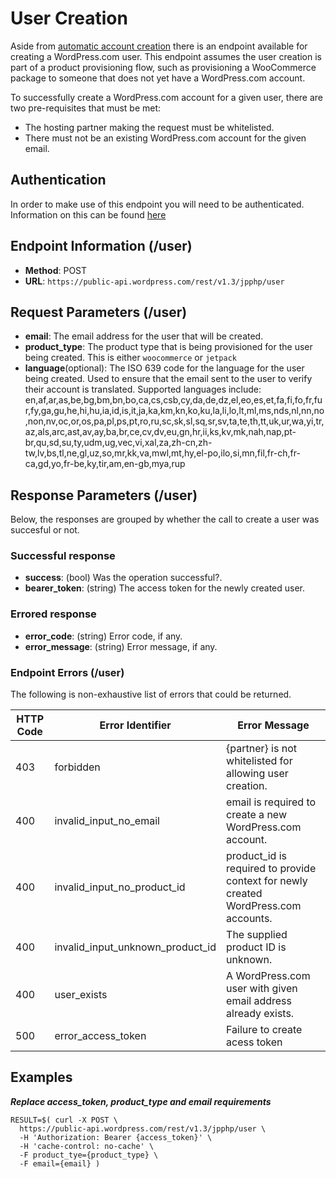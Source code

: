 # User Creation

Aside from [automatic account creation](/jetpack/automatic-account-creation-connection.md) there is an endpoint available for creating a WordPress.com user. This endpoint assumes the user creation is part of a product provisioning flow, such as provisioning a WooCommerce package to someone that does not yet have a WordPress.com account.

To successfully create a WordPress.com account for a given user, there are two pre-requisites that must be met:

- The hosting partner making the request must be whitelisted.
- There must not be an existing WordPress.com account for the given email.

## Authentication
In order to make use of this endpoint you will need to be authenticated. Information on this can be found [here](/jetpack/jetpack-start-endpoints/plan-provisioning.md###endpoint-information)

## Endpoint Information (/user)

- __Method__: POST
- __URL__: `https://public-api.wordpress.com/rest/v1.3/jpphp/user`

## Request Parameters (/user)

- __email__: The email address for the user that will be created.
- __product_type__: The product type that is being provisioned for the user being created. This is either `woocommerce` or `jetpack`
- __language__(optional): The ISO 639 code for the language for the user being created. Used to ensure that the email sent to the user to verify their account is translated. Supported languages include: en,af,ar,as,be,bg,bm,bn,bo,ca,cs,csb,cy,da,de,dz,el,eo,es,et,fa,fi,fo,fr,fur,fy,ga,gu,he,hi,hu,ia,id,is,it,ja,ka,km,kn,ko,ku,la,li,lo,lt,ml,ms,nds,nl,nn,no,non,nv,oc,or,os,pa,pl,ps,pt,ro,ru,sc,sk,sl,sq,sr,sv,ta,te,th,tt,uk,ur,wa,yi,tr,az,als,arc,ast,av,ay,ba,br,ce,cv,dv,eu,gn,hr,ii,ks,kv,mk,nah,nap,pt-br,qu,sd,su,ty,udm,ug,vec,vi,xal,za,zh-cn,zh-tw,lv,bs,tl,ne,gl,uz,so,mr,kk,va,mwl,mt,hy,el-po,ilo,si,mn,fil,fr-ch,fr-ca,gd,yo,fr-be,ky,tir,am,en-gb,mya,rup


## Response Parameters (/user)

Below, the responses are grouped by whether the call to create a user was succesful or not.

### Successful response

- __success__: (bool) Was the operation successful?.
- __bearer_token__: (string) The access token for the newly created user.

### Errored response

- __error_code__: (string) Error code, if any.
- __error_message__: (string) Error message, if any.

### Endpoint Errors (/user)

The following is non-exhaustive list of errors that could be returned.

| HTTP Code | Error Identifier          | Error Message                                                             |
| --------- | ------------------------- | ------------------------------------------------------------------------- |
| 403 | forbidden | {partner} is not whitelisted for allowing user creation. |
| 400 | invalid_input_no_email | email is required to create a new WordPress.com account. |
| 400 | invalid_input_no_product_id | product_id is required to provide context for newly created WordPress.com accounts. |
| 400 | invalid_input_unknown_product_id | The supplied product ID is unknown. |
| 400 | user_exists | A WordPress.com user with given email address already exists. |
| 500 | error_access_token | Failure to create acess token

## Examples

***Replace access_token, product_type and email requirements***
```shell
RESULT=$( curl -X POST \
  https://public-api.wordpress.com/rest/v1.3/jpphp/user \
  -H 'Authorization: Bearer {access_token}' \
  -H 'cache-control: no-cache' \
  -F product_tye={product_type} \
  -F email={email} )
```
